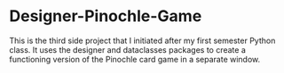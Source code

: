 # Designer-Pinochle-Game
This is the third side project that I initiated after my first semester Python class. It uses the designer and dataclasses packages to create a functioning version of the Pinochle card game in a separate window.
